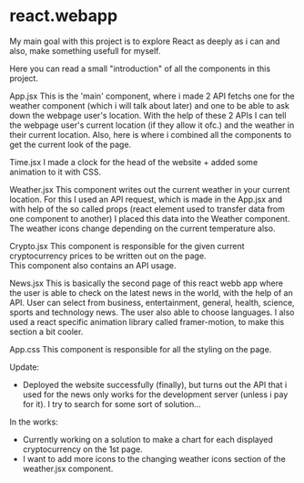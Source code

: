 # react.webapp

My main goal with this project is to explore React as deeply as i can and also, make something usefull for myself.

Here you can read a small "introduction" of all the components in this project.

App.jsx
This is the 'main' component, where i made 2 API fetchs one for the weather component (which i will talk about later) and one to be able to ask down the webpage user's location. With the help of these 2 APIs I can tell the webpage user's current location (if they allow it ofc.) and the weather in their current location.
Also, here is where i combined all the components to get the current look of the page.

Time.jsx
I made a clock for the head of the website + added some animation to it with CSS.

Weather.jsx
This component writes out the current weather in your current location.
For this I used an API request, which is made in the App.jsx and with help of the so called props (react element used to transfer data from one component to another) I placed this data into the Weather component.
The weather icons change depending on the current temperature also.

Crypto.jsx
This component is responsible for the given current cryptocurrency prices to be written out on the page.  
This component also contains an API usage.

News.jsx
This is basically the second page of this react webb app where the user is able to check on the latest news in the world, with the help of an API. User can select from business, entertainment, general, health, science, sports and technology news. The user also able to choose languages.
I also used a react specific animation library called framer-motion, to make this section a bit cooler.

App.css
This component is responsible for all the styling on the page.

Update:

- Deployed the website successfully (finally), but turns out the API that i used for the news only works for the development server (unless i pay for it). I try to search for some sort of solution...

In the works:

- Currently working on a solution to make a chart for each displayed cryptocurrency on the 1st page.
- I want to add more icons to the changing weather icons section of the weather.jsx component.
